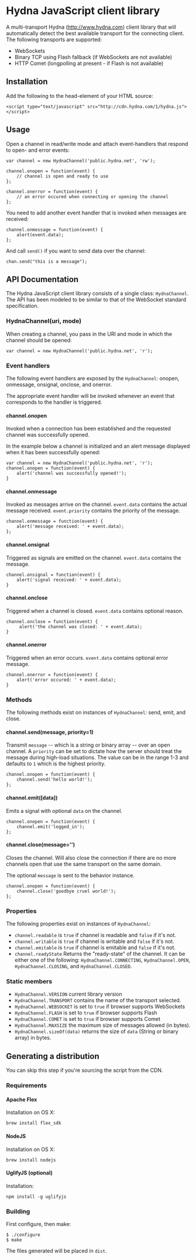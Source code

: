 # Hydna JavaScript client library

A multi-transport Hydna (http://www.hydna.com) client library that will
automatically detect the best available transport for the connecting client.
The following transports are supported:

* WebSockets
* Binary TCP using Flash fallback (if WebSockets are not available)
* HTTP Comet (longpolling at present - if Flash is not available)

## Installation

Add the following to the head-element of your HTML source:

    <script type="text/javascript" src="http://cdn.hydna.com/1/hydna.js"></script>

## Usage

Open a channel in read/write mode and attach event-handlers that
respond to open- and error events:

    var channel = new HydnaChannel('public.hydna.net', 'rw');

    channel.onopen = function(event) {
        // channel is open and ready to use 
    };

    channel.onerror = function(event) {
        // an error occured when connecting or opening the channel
    };

You need to add another event handler that is invoked when messages are
received:

    channel.onmessage = function(event) {
        alert(event.data);
    };

And call `send()` if you want to send data over the channel:

    chan.send("this is a message");

## API Documentation


The Hydna JavaScript client library consists of a single class:
`HydnaChannel`. The API has been modeled to be similar to that of
the WebSocket standard specification.

### HydnaChannel(uri, mode)

When creating a channel, you pass in the URI and mode in which the channel
should be opened:

    var channel = new HydnaChannel('public.hydna.net', 'r');

### Event handlers

The following event handlers are exposed by the `HydnaChannel`: onopen,
onmessage, onsignal, onclose, and onerror.

The appropriate event handler will be invoked whenever an event that
corresponds to the handler is triggered.

#### channel.onopen

Invoked when a connection has been established and the requested channel was
successfully opened.

In the example below a channel is initialized and an alert message displayed
when it has been successfully opened:

    var channel = new HydnaChannel('public.hydna.net', 'r');
    channel.onopen = function(event) {
        alert('channel was successfully opened!');
    }

#### channel.onmessage

Invoked as messages arrive on the channel. `event.data` contains
the actual message received. `event.priority` contains the priority
of the message.

    channel.onmessage = function(event) {
        alert('message received: ' + event.data);
    };

#### channel.onsignal

Triggered as signals are emitted on the channel. `event.data` contains the
message.

    channel.onsignal = function(event) {
        alert('signal received: ' + event.data);
    }

#### channel.onclose

Triggered when a channel is closed. `event.data` contains optional reason.

    channel.onclose = function(event) {
         alert('the channel was closed: ' + event.data);
    }

#### channel.onerror

Triggered when an error occurs. `event.data` contains optional error message.

    channel.onerror = function(event) {
        alert('error occured: ' + event.data);
    }

### Methods

The following methods exist on instances of `HydnaChannel`: send, emit, and
close.

#### channel.send(message, priority=1)

Transmit `message` -- which is a string or binary array -- over an
open channel. A `priority` can be set to dictate how the server should treat
the message during high-load situations. The value can be in the range 1-3 and
defaults to `1` which is the highest priority.

    channel.onopen = function(event) {
        channel.send('hello world!');
    };

#### channel.emit([data])

Emits a signal with optional `data` on the channel.

    channel.onopen = function(event) {
        channel.emit('logged_in');
    };

#### channel.close(message='')

Closes the channel. Will also close the connection if there are no more
channels open that use the same transport on the same domain.

The optional `message` is sent to the behavior instance.

    channel.onopen = function(event) {
        channel.close('goodbye cruel world!');
    };

### Properties

The following properties exist on instances of `HydnaChannel`:

* `channel.readable` is `true` if channel is readable and `false` if it's not.
* `channel.writable` is `true` if channel is writable and `false` if it's not.
* `channel.emitable` is `true` if channel is emitable and `false` if it's not.
* `channel.readyState` Returns the "ready-state" of the channel. It can be
  either one of the following: `HydnaChannel.CONNECTING`, `HydnaChannel.OPEN`,
  `HydnaChannel.CLOSING`, and `HydnaChannel.CLOSED`.

### Static members

* `HydnaChannel.VERSION` current library version
* `HydnaChannel.TRANSPORT` contains the name of the transport selected.
* `HydnaChannel.WEBSOCKET` is set to `true` if browser supports WebSockets
* `HydnaChannel.FLASH` is set to `true` if browser supports Flash
* `HydnaChannel.COMET` is set to `true` if browser supports Comet
* `HydnaChannel.MAXSIZE` the maximum size of messages allowed (in bytes).
* `HydnaChannel.sizeOf(data)` returns the size of `data` (String or binary
  array) in bytes.

## Generating a distribution

You can skip this step if you're sourcing the script from the CDN.

### Requirements

#### Apache Flex

Installation on OS X:

    brew install flex_sdk

#### NodeJS

Installation on OS X:

    brew install nodejs

#### UglifyJS (optional)

Installation:

    npm install -g uglifyjs

### Building

First configure, then make:

    $ ./configure
    $ make

The files generated will be placed in `dist`.

